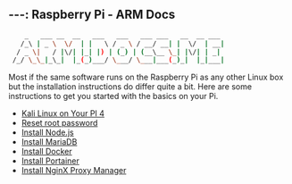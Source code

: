 ---: Raspberry Pi - ARM Docs
---
```sh
    _   ___ __  __   ___   ___   ___ ___   __  __ ___  
   /_\ | _ \  \/  | |   \ / _ \ / __/ __| |  \/  | __| 
  / _ \|   / |\/| |_| |) | (_) | (__\__ \_| |\/| | _|  
 /_/ \_\_|_\_|  |_(_)___/ \___/ \___|___(_)_|  |_|___| 
```

Most if the same software runs on the Raspberry Pi as any other Linux box but the installation instructions do differ quite a bit. Here are some instructions to get you started with the basics on your Pi.

- [Kali Linux on Your PI 4](kaliInstall.md)
- [Reset root password](resetRootPass.md)
- [Install Node.js](nodejs.md)
- [Install MariaDB](mariadb.md)
- [Install Docker](docker.md)
- [Install Portainer](portainer.md)
- [Install NginX Proxy Manager](nginxpm.md)

